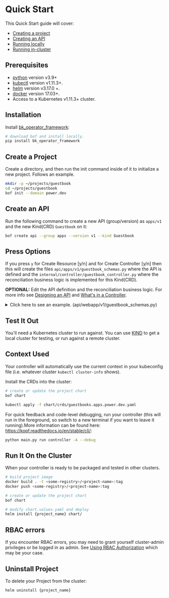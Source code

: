 # Quick Start

This Quick Start guide will cover:

- [Creating a project](#create-a-project)
- [Creating an API](#create-an-api)
- [Running locally](#test-it-out)
- [Running in-cluster](#run-it-on-the-cluster)

## Prerequisites

- [python](https://www.python.org/) version v3.9+
- [kubectl](https://kubernetes.io/docs/tasks/tools/install-kubectl/) version v1.11.3+.
- [helm](https://helm.sh/docs/intro/install/) version v3.17.0 +.
- [docker](https://docs.docker.com/install/) version 17.03+.
- Access to a Kubernetes v1.11.3+ cluster.


## Installation

Install [bk_operator_framework](https://pypi.org/project/bk-operator-framework/):

```bash
# download bof and install locally.
pip install bk_operator_framework
```

## Create a Project

Create a directory, and then run the init command inside of it to initialize a new project. Follows an example.

```bash
mkdir -p ~/projects/guestbook
cd ~/projects/guestbook
bof init --domain power.dev
```

## Create an API

Run the following command to create a new API (group/version) as `apps/v1` and the new Kind(CRD) `Guestbook` on it:

```bash
bof create api --group apps --version v1 --kind Guestbook
```

<aside class="note">
<h1>Press Options</h1>

If you press `y` for Create Resource [y/n] and for Create Controller [y/n] then this will create the files `api/apps/v1/guestbook_schemas.py` where the API is defined
and the `internal/controller/guestbook_controller.py` where the reconciliation business logic is implemented for this Kind(CRD).

</aside>


**OPTIONAL:** Edit the API definition and the reconciliation business
logic. For more info see [Designing an API](cronjob-tutorial/api-design.md) and [What's in
a Controller](cronjob-tutorial/controller-overview.md).

<details><summary>Click here to see an example. (api/webapp/v1/guestbook_schemas.py)</summary>
<p>

```python
from pydantic import BaseModel, Field
from bk_operator_framework.generator.schemas import AdditionalPrinterColumn

# guestbooks is the plural form of GuestBook.
# Edit guestbook_schemas.py and project_desc.yaml to update it.
GUESTBOOK_PLURAL = "guestbooks"


class GuestBookSpec(BaseModel):
    """
    GuestBookSpec defines the desired state of GuestBook.
    """
    foo: str = Field(description="Foo is an example field of GuestBook. Edit guestbook_schemas.py to remove/update")


class GuestBookStatus(BaseModel):
    """
    GuestBookStatus defines the observed state of  GuestBook.
    """
    phase: str = Field(description="Phase is an example field of GuestBook. Edit guestbook_schemas.py to remove/update")


class GuestBook(BaseModel):
    """
    GuestBook is the Schema for the guestbooks API.
    """
    spec: GuestBookSpec
    status: GuestBookStatus


# Specifies additional columns returned in Table output.
# See https://kubernetes.io/docs/reference/using-api/api-concepts/#receiving-resources-as-tables for details.
# If no columns are specified, a single column displaying the age of the custom resource is used.
ADDITIONAL_PRINTER_COLUMN_LIST: list[AdditionalPrinterColumn] = []
```

</p>
</details>


## Test It Out

You'll need a Kubernetes cluster to run against.  You can use
[KIND](https://sigs.k8s.io/kind) to get a local cluster for testing, or
run against a remote cluster.

<aside class="note">
<h1>Context Used</h1>

Your controller will automatically use the current context in your
kubeconfig file (i.e. whatever cluster `kubectl cluster-info` shows).

</aside>

Install the CRDs into the cluster:
```bash
# create or update the project chart
bof chart

kubectl apply -f chart/crds/guestbooks.apps.power.dev.yaml
```

For quick feedback and code-level debugging, run your controller (this will run in the foreground, so switch to a new
terminal if you want to leave it running).More information can be found here: https://kopf.readthedocs.io/en/stable/cli/:

```bash
python main.py run controller -A --debug
```

## Run It On the Cluster
When your controller is ready to be packaged and tested in other clusters.

```bash
# build project image
docker build . -t <some-registry>/<project-name>:tag
docker push <some-registry>/<project-name>:tag

# create or update the project chart
bof chart

# modify chart.values.yaml and deploy
helm install {project_name} chart/
```

<aside class="note">

<h1>RBAC errors</h1>

If you encounter RBAC errors, you may need to grant yourself cluster-admin
privileges or be logged in as admin. See [Using RBAC Authorization](https://kubernetes.io/docs/reference/access-authn-authz/rbac/) which may be your case.

</aside>

## Uninstall Project

To delete your Project from the cluster:

```bash
helm uninstall {project_name}
```